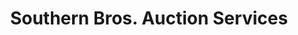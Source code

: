 ---
title: "Southern Bros. Auction Services"
url: /trinity/southern-bros-auction-services/
shop: Gebrauchtwaren
---